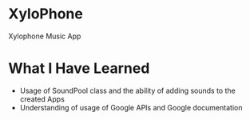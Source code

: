 # XyloPhone
Xylophone Music App

# What I Have Learned
* Usage of SoundPool class and the ability of adding sounds to the created Apps
* Understanding of usage of Google APIs and Google documentation 
